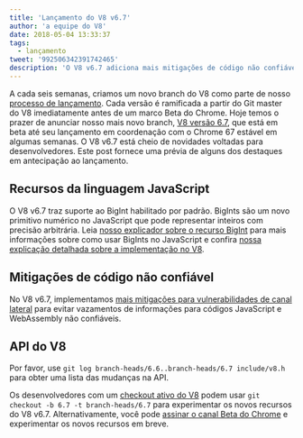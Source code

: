 ```yaml
---
title: 'Lançamento do V8 v6.7'
author: 'a equipe do V8'
date: 2018-05-04 13:33:37
tags:
  - lançamento
tweet: '992506342391742465'
description: 'O V8 v6.7 adiciona mais mitigações de código não confiável e suporta BigInt.'
---
```

A cada seis semanas, criamos um novo branch do V8 como parte de nosso [processo de lançamento](/docs/release-process). Cada versão é ramificada a partir do Git master do V8 imediatamente antes de um marco Beta do Chrome. Hoje temos o prazer de anunciar nosso mais novo branch, [V8 versão 6.7](https://chromium.googlesource.com/v8/v8.git/+log/branch-heads/6.7), que está em beta até seu lançamento em coordenação com o Chrome 67 estável em algumas semanas. O V8 v6.7 está cheio de novidades voltadas para desenvolvedores. Este post fornece uma prévia de alguns dos destaques em antecipação ao lançamento.

<!--truncate-->
## Recursos da linguagem JavaScript

O V8 v6.7 traz suporte ao BigInt habilitado por padrão. BigInts são um novo primitivo numérico no JavaScript que pode representar inteiros com precisão arbitrária. Leia [nosso explicador sobre o recurso BigInt](/features/bigint) para mais informações sobre como usar BigInts no JavaScript e confira [nossa explicação detalhada sobre a implementação no V8](/blog/bigint).

## Mitigações de código não confiável

No V8 v6.7, implementamos [mais mitigações para vulnerabilidades de canal lateral](/docs/untrusted-code-mitigations) para evitar vazamentos de informações para códigos JavaScript e WebAssembly não confiáveis.

## API do V8

Por favor, use `git log branch-heads/6.6..branch-heads/6.7 include/v8.h` para obter uma lista das mudanças na API.

Os desenvolvedores com um [checkout ativo do V8](/docs/source-code#using-git) podem usar `git checkout -b 6.7 -t branch-heads/6.7` para experimentar os novos recursos do V8 v6.7. Alternativamente, você pode [assinar o canal Beta do Chrome](https://www.google.com/chrome/browser/beta.html) e experimentar os novos recursos em breve.
